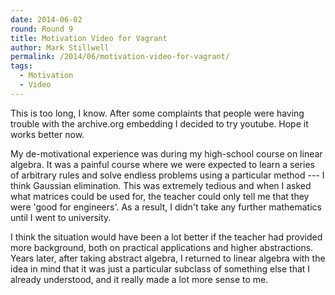 ```yaml
---
date: 2014-06-02
round: Round 9
title: Motivation Video for Vagrant
author: Mark Stillwell
permalink: /2014/06/motivation-video-for-vagrant/
tags:
  - Motivation
  - Video
---
```

This is too long, I know. After some complaints that people were having trouble with the archive.org embedding I decided to try youtube. Hope it works better now.

My de-motivational experience was during my high-school course on linear algebra. It was a painful course where we were expected to learn a series of arbitrary rules and solve endless problems using a particular method --- I think Gaussian elimination. This was extremely tedious and when I asked what matrices could be used for, the teacher could only tell me that they were 'good for engineers'. As a result, I didn't take any further mathematics until I went to university.

I think the situation would have been a lot better if the teacher had provided more background, both on practical applications and higher abstractions. Years later, after taking abstract algebra, I returned to linear algebra with the idea in mind that it was just a particular subclass of something else that I already understood, and it really made a lot more sense to me.
